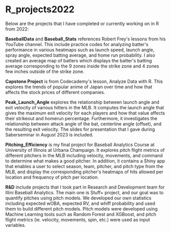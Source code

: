 # R_projects2022

Below are the projects that I have completed or currently working on in R from 2022:

**BaseballData** and **Baseball_Stats** references Robert Frey's lessons from his YouTube channel. This include practice codes for analyzing batter's performance in various heatmaps such as launch speed, launch angle, spray angle, expected batting average, and home run probability. I also created an average map of batters which displays the batter's batting average corresponding to the 9 zones inside the strike zone and 4 zones few inches outside of the strike zone.

**Capstone Project** is from Codecademy's lesson, Analyze Data with R. This explores the trends of popular anime of Japan over time and how that affects the stock prices of different companies.

**Peak_Launch_Angle** explores the relationship between launch angle and exit velocity of various hitters in the MLB. It computes the launch angle that gives the maximum exit velocity for each players and how that value affects their strikeout and homerun percentage. Furthermore, it investigates the relationship between attack angle of the bat, centerline angle (offset), and the resulting exit velocity. The slides for presentation that I gave during Saberseminar in August 2023 is included.

**Pitching_Efficiency** is my final project for Baseball Analytics Course at University of Illinois at Urbana Champaign. It explores pitch flight metrics of different pitchers in the MLB including velocity, movements, and command to determine what makes a good pitcher. In addition, it contains a Shiny app that enables a user to select season, team, pitcher, and pitch type from the MLB, and display the corresponding pitcher's heatmaps of hits allowed per location and frequency of pitch per location. 

**R&D** include projects that I took part in Research and Development team for Illini Baseball Analytics. The main one is Stuff+ project, and our goal was to quantify pitches using pitch models. We developed our own statistics including expected wOBA, expected RV, and whiff probability and used them to build different pitch models. Pitch models were developed using Machine Learning tools such as Random Forest and XGBoost, and pitch flight metrics (ie. velocity, movements, spin, etc.) were used as input variables.  







